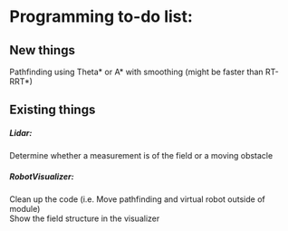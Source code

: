 # Programming to-do list:

## New things
Pathfinding using Theta* or A* with smoothing (might be faster than RT-RRT*)

## Existing things
##### Lidar:
Determine whether a measurement is of the field or a moving obstacle
  
##### RobotVisualizer:
Clean up the code (i.e. Move pathfinding and virtual robot outside of module)\
Show the field structure in the visualizer

